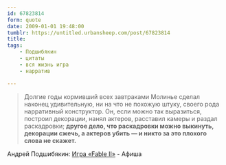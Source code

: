 ```yaml
---
id: 67823814
form: quote
date: 2009-01-01 19:48:00
tumblr: https://untitled.urbansheep.com/post/67823814
title: 
tags:
    - Подшибякин
    - цитаты
    - вся жизнь игра
    - нарратив

---
```


<blockquote>
Долгие годы кормивший всех завтраками Молинье сделал наконец удивительную, ни на что не похожую штуку, своего рода нарративный конструктор. Он, если можно так выразиться, построил декорации, нанял актеров, расставил камеры и раздал раскадровки; <strong style="font-size:1.4.em;">другое дело, что раскадровки можно выкинуть, декорации сжечь, а актеров убить&nbsp;— и никто за это плохого слова не скажет.</strong>
</blockquote>

Андрей Подшибякин: <a href="http://www.afisha.ru/personalpage/191885/review/252044/">Игра «Fable II»</a> - Афиша

